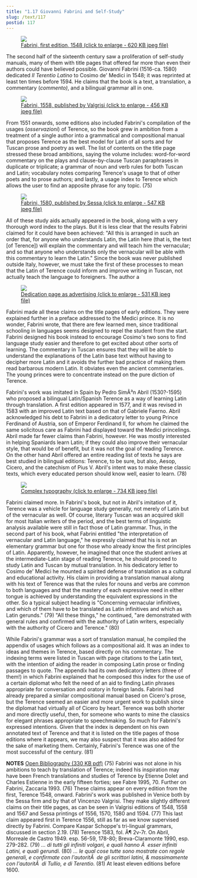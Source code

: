 ```yaml
---
title: "1.17 Giovanni Fabrini and Self-Study"
slug: /text/117
postid: 117
---
```

<figure class="mkdn-figure">
    <a href="/images_full/1.00_Chapter_One/Greenlee-5100-.T31-1548,-Il-Terentio-latino-comentato-in-lingua-toscana,-t.p.tif.jpg" class="mkdn-image-link">
    <img class="mkdn-image" src="/images_full/1.00_Chapter_One/Greenlee-5100-.T31-1548,-Il-Terentio-latino-comentato-in-lingua-toscana,-t.p.tif.jpg" />
    <figcaption class="mkdn-figcaption">Fabrini, first edition, 1548 (click to enlarge - 620 KB jpeg file)</figcaption>
    </a>
</figure>

The second half of the sixteenth century saw a proliferation of self-study manuals, many of them with title pages that offered far more than even their authors could have believed possible. Giovanni Fabrini (1516-ca. 1580) dedicated <em>Il Terentio Latino</em> to Cosimo de' Medici in 1548; it was reprinted at least ten times before 1594. He claims that the book is a text, a translation, a commentary (<em>commento)</em>, and a bilingual grammar all in one.

<figure class="mkdn-figure">
    <a href="/images_full/1.00_Chapter_One/Wing-ZP-535.V22,-Il-Terentio-Latino-Comentato-in-Lingua-Toscana,-title-page.jpg" class="mkdn-image-link">
    <img class="mkdn-image" src="/images_full/1.00_Chapter_One/Wing-ZP-535.V22,-Il-Terentio-Latino-Comentato-in-Lingua-Toscana,-title-page.jpg" />
    <figcaption class="mkdn-figcaption">Fabrini, 1558, published by Valgrisi (click to enlarge - 456 KB jpeg file)</figcaption>
    </a>
</figure>

From 1551 onwards, some editions also included Fabrini's compilation of the usages (<em>osservazioni</em>) of Terence, so the book grew in ambition from a treatment of a single author into a grammatical and compositional manual that proposes Terence as the best model for Latin of all sorts and for Tuscan prose and poetry as well. The list of contents on the title page stressed these broad ambitions, saying the volume includes: word-for-word commentary on the plays and clause-by-clause Tuscan paraphrases in duplicate or triplicate; a grammar of noun and verb rules for both Tuscan and Latin; vocabulary notes comparing Terence's usage to that of other poets and to prose authors; and lastly, a usage index to Terence which allows the user to find an apposite phrase for any topic. (75)

<figure class="mkdn-figure">
    <a href="/images_full/1.00_Chapter_One/Case-Y-672.T3058,-Il-Terentio-latino-comentato-in-lingua-toscana,-t.p.jpg" class="mkdn-image-link">
    <img class="mkdn-image" src="/images_full/1.00_Chapter_One/Case-Y-672.T3058,-Il-Terentio-latino-comentato-in-lingua-toscana,-t.p.jpg" />
    <figcaption class="mkdn-figcaption">Fabrini, 1580, published by Sessa (click to enlarge - 547 KB jpeg file)</figcaption>
    </a>
</figure>

All of these study aids actually appeared in the book, along with a very thorough word index to the plays. But it is less clear that the results Fabrini claimed for it could have been achieved: "All this is arranged in such an order that, for anyone who understands Latin, the Latin here (that is, the text [of Terence]) will explain the commentary and will teach him the vernacular; and so that anyone who understands only the vernacular will be able with this commentary to learn the Latin." Since the book was never published outside Italy, however, we must take the first of these processes to mean that the Latin of Terence could inform and improve writing in Tuscan, not actually teach the language to foreigners. The author a

<figure class="mkdn-figure">
    <a href="/images_full/1.00_Chapter_One/Greenlee-5100-.T31-1548,-Il-Terentio-latino-comentato-in-lingua-toscana,-folo.ij-recto.jpg" class="mkdn-image-link">
    <img class="mkdn-image" src="/images_full/1.00_Chapter_One/Greenlee-5100-.T31-1548,-Il-Terentio-latino-comentato-in-lingua-toscana,-folo.ij-recto.jpg" />
    <figcaption class="mkdn-figcaption">Dedication page as advertising (click to enlarge - 531 KB jpeg file)</figcaption>
    </a>
</figure>

Fabrini made all these claims on the title pages of early editions. They were explained further in a preface addressed to the Medici prince. It is no wonder, Fabrini wrote, that there are few learned men, since traditional schooling in languages seems designed to repel the student from the start. Fabrini designed his book instead to encourage Cosimo's two sons to find language study easier and therefore to get excited about other sorts of learning. The commentary in Tuscan ensures that they will be able to understand the explanations of the Latin base text without having to decipher more Latin and it avoids the further bad practice of making them read barbarous modern Latin. It obviates even the ancient commentaries. The young princes were to concentrate instead on the pure diction of Terence.

Fabrini's work was imitated in Spain by Pedro SimÃ³n Abril (1530?-1595) who proposed a bilingual Latin/Spanish Terence as a way of learning Latin through translation. A first edition appeared in 1577, and it was revised in 1583 with an improved Latin text based on that of Gabriele Faerno. Abril acknowledged his debt to Fabrini in a dedicatory letter to young Prince Ferdinand of Austria, son of Emperor Ferdinand II, for whom he claimed the same solicitous care as Fabrini had displayed toward the Medici princelings. Abril made far fewer claims than Fabrini, however. He was mostly interested in helping Spaniards learn Latin; if they could also improve their vernacular style, that would be of benefit, but it was not the goal of reading Terence. On the other hand Abril offered an entire reading list of texts he says are best studied in bilingual editions: Terence, to be sure, but also, Aesop, Cicero, and the catechism of Pius V. Abril's intent was to make these classic texts, which every educated person should know well, easier to learn. (78)

<figure class="mkdn-figure">
    <a href="/images_full/1.00_Chapter_One/Greenlee-5100-.T31-1548,-Il-Terentio-latino-comentato-in-lingua-toscana,-DETAIL-folio.20-recto.jpg" class="mkdn-image-link">
    <img class="mkdn-image" src="/images_full/1.00_Chapter_One/Greenlee-5100-.T31-1548,-Il-Terentio-latino-comentato-in-lingua-toscana,-DETAIL-folio.20-recto.jpg" />
    <figcaption class="mkdn-figcaption">Complex typography (click to enlarge - 734 KB jpeg file)</figcaption>
    </a>
</figure>

Fabrini claimed more. In Fabrini's book, but not in Abril's imitation of it, Terence was a vehicle for language study generally, not merely of Latin but of the vernacular as well. Of course, literary Tuscan was an acquired skill for most Italian writers of the period, and the best terms of linguistic analysis available were still in fact those of Latin grammar. Thus, in the second part of his book, what Fabrini entitled "the interpretation of vernacular and Latin language," he expressly claimed that his is not an elementary grammar but one for those who already know the first principles of Latin. Apparently, however, he imagined that once the student arrives at the intermediate-Latin stage of reading Terence, he should proceed to study Latin and Tuscan by mutual translation. In his dedicatory letter to Cosimo de' Medici he mounted a spirited defense of translation as a cultural and educational activity. His claim in providing a translation manual along with his text of Terence was that the rules for nouns and verbs are common to both languages and that the mastery of each expressive need in either tongue is achieved by understanding the equivalent expressions in the other. So a typical subject heading is "Concerning vernacular infinitives, and which of them have to be translated as Latin infinitives and which as Latin gerunds." (79) "All these things," he continued, "are demonstrated with general rules and confirmed with the authority of Latin writers, especially with the authority of Cicero and Terence." (80)

While Fabrini's grammar was a sort of translation manual, he compiled the appendix of usages which follows as a compositional aid. It was an index to ideas and themes in Terence, based directly on his commentary. The indexing terms were listed in Tuscan with page citations to the Latin text, with the intention of aiding the reader in composing Latin prose or finding passages to quote. The appendix had its own dedicatory letters (three of them!) in which Fabrini explained that he composed this index for the use of a certain diplomat who felt the need of an aid to finding Latin phrases appropriate for conversation and oratory in foreign lands. Fabrini had already prepared a similar compositional manual based on Cicero's prose, but the Terence seemed an easier and more urgent work to publish since the diplomat had virtually all of Cicero by heart. Terence was both shorter and more directly useful, then, for someone who wants to mine the classics for elegant phrases appropriate to speechmaking. So much for Fabrini's expressed intentions. Given that the index is dependent on his own annotated text of Terence and that it is listed on the title pages of those editions where it appears, we may also suspect that it was also added for the sake of marketing them. Certainly, Fabrini's Terence was one of the most successful of the century. (81)

<strong>NOTES</strong>
<a href="http://www.humanismforsale.org/bibliography.pdf" target="new">Open Bibliography (330 KB pdf)</a>
(75) Fabrini was not alone in his ambitions to teach by translation of Terence; indeed his inspiration may have been French translations and studies of Terence by Etienne Dolet and Charles Estienne in the early fifteen forties; see Fabre 1995, 70. Further on Fabrini, Zaccaria 1993.
(76) These claims appear on every edition from the first, Terence 1548, onward. Fabrini's work was published in Venice both by the Sessa firm and by that of Vincenzo Valgrisi. They make slightly different claims on their title pages, as can be seen in Valgrisi editions of 1548, 1558 and 1567 and Sessa printings of 1556, 1570, 1580 and 1594.
(77) This last claim appeared first in Terence 1556, still as far as we know supervised directly by Fabrini. Compare Kaspar Schoppe's tri-lingual grammars, discussed in section 2.19.
(78) Terence 1583, fol. Â¶ 2v-7r. On Abril, Morreale de Castro 1949. esp. 56-59, 178-80; Breva-Claramonte 1990, esp. 279-282.
(79) <em>... di tutti gli infiniti volgari, e quali hanno Ã  esser infiniti Latini, e quali gerundi.</em>
(80) <em>... le qual cose tutte sono mostrate con regole generali, e confirmate con l'autoritÃ  de gli scrittori latini, &amp; massimamente con l'autoritÃ  di Tullio, e di Terentio.</em>
(81) At least eleven editions before 1600.
